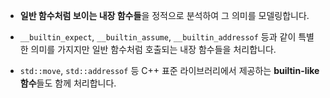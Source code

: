 - **일반 함수처럼 보이는 내장 함수들**을 정적으로 분석하여 그 의미를 모델링합니다.
    
- `__builtin_expect`, `__builtin_assume`, `__builtin_addressof` 등과 같이 특별한 의미를 가지지만 일반 함수처럼 호출되는 내장 함수들을 처리합니다.
    
- `std::move`, `std::addressof` 등 C++ 표준 라이브러리에서 제공하는 **builtin-like 함수**들도 함께 처리합니다.




